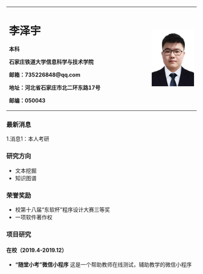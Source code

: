 <meta http-equiv="Access-Control-Allow-Origin" content="*">
<table border="0">
  <tr>
    <td width="75%">
      <h1>李泽宇</h1>
      <p><b>本科</b></p>
      <p><b>石家庄铁道大学信息科学与技术学院</b></p>
      <p><b>邮箱：735226848@qq.com</b></p>
      <p><b>地址：河北省石家庄市北二环东路17号</b></p>
      <p><b>邮编：050043</b></p>
    </td>
    <td width="25%">
      <img src=/lizeyu.jpg width="100%" />
    </td>
  </tr>
</table>

### 最新消息
1.消息1：本人考研

### 研究方向
- 文本挖掘
- 知识图谱

### 荣誉奖励
- 校第十八届“东软杯”程序设计大赛三等奖
- 一项软件著作权

### 项目研究
#### 在校（2019.4-2019.12）
- **“随堂小考”微信小程序**
这是一个帮助教师在线测试，辅助教学的微信小程序
